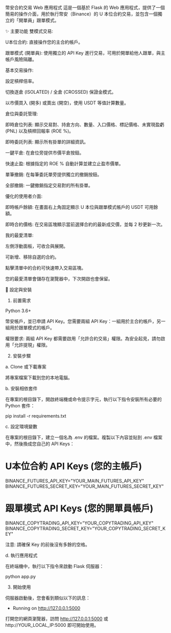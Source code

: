 幣安合約交易 Web 應用程式
這是一個基於 Flask 的 Web 應用程式，提供了一個簡易的操作介面，用於執行幣安（Binance）的 U 本位合約交易，並包含一個獨立的「開單員」跟單模式。

✨ 主要功能
雙模式交易:

U本位合約: 直接操作您的主合約帳戶。

跟單模式 (開單員): 使用獨立的 API Key 進行交易，可用於開單給他人跟單，與主帳戶風險隔離。

基本交易操作:

設定槓桿倍率。

切換逐倉 (ISOLATED) / 全倉 (CROSSED) 保證金模式。

以市價買入 (開多) 或賣出 (開空)，使用 USDT 等值計算數量。

倉位與委託管理:

即時倉位列表: 顯示交易對、持倉方向、數量、入口價格、標記價格、未實現盈虧 (PNL) 以及槓桿回報率 (ROE %)。

即時委託列表: 顯示所有掛單的詳細資訊。

一鍵平倉: 在倉位旁提供市價平倉按鈕。

快速止盈: 根據指定的 ROE % 自動計算並建立止盈市價單。

單筆撤銷: 在每筆委託單旁提供獨立的撤銷按鈕。

全部撤銷: 一鍵撤銷指定交易對的所有掛單。

優化的使用者介面:

即時帳戶餘額: 在畫面右上角固定顯示 U 本位與跟單模式帳戶的 USDT 可用餘額。

即時合約價格: 在交易區塊顯示當前選擇合約的最新成交價，並每 2 秒更新一次。

我的最愛清單:

左側浮動面板，可收合與展開。

可新增、移除自選的合約。

點擊清單中的合約可快速帶入交易區塊。

您的最愛清單會儲存在瀏覽器中，下次開啟也會保留。

🚀 設定與安裝
1. 前置需求

Python 3.6+

幣安帳戶，並已申請 API Key。您需要兩組 API Key：一組用於主合約帳戶，另一組用於跟單模式的帳戶。

權限要求: 兩組 API Key 都需要啟用「允許合約交易」權限。為安全起見，請勿啟用「允許提現」權限。

2. 安裝步驟

a. Clone 或下載專案

將專案檔案下載到您的本地電腦。

b. 安裝相依套件

在專案的根目錄下，開啟終端機或命令提示字元，執行以下指令安裝所有必要的 Python 套件：

pip install -r requirements.txt

c. 設定環境變數

在專案的根目錄下，建立一個名為 .env 的檔案。複製以下內容並貼到 .env 檔案中，然後換成您自己的 API Keys：

# U本位合約 API Keys (您的主帳戶)
BINANCE_FUTURES_API_KEY="YOUR_MAIN_FUTURES_API_KEY"
BINANCE_FUTURES_SECRET_KEY="YOUR_MAIN_FUTURES_SECRET_KEY"

# 跟單模式 API Keys (您的開單員帳戶)
BINANCE_COPYTRADING_API_KEY="YOUR_COPYTRADING_API_KEY"
BINANCE_COPYTRADING_SECRET_KEY="YOUR_COPYTRADING_SECRET_KEY"

注意: 請確保 Key 的前後沒有多餘的空格。

d. 執行應用程式

在終端機中，執行以下指令來啟動 Flask 伺服器：

python app.py

3. 開始使用

伺服器啟動後，您會看到類似以下的訊息：

 * Running on http://127.0.0.1:5000

打開您的網頁瀏覽器，訪問 http://127.0.0.1:5000 或 http://YOUR_LOCAL_IP:5000 即可開始使用。